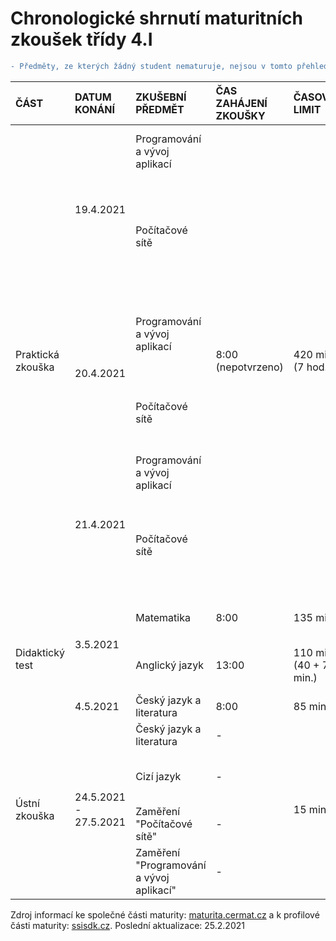 # Chronologické shrnutí maturitních zkoušek třídy 4.I

```diff
- Předměty, ze kterých žádný student nematuruje, nejsou v tomto přehledu zahrnuty
```
<table>
  <thead>
  <tr>
    <th align="left">ČÁST</th>
    <th align="left">DATUM KONÁNÍ</th>
    <th align="left">ZKUŠEBNÍ PŘEDMĚT</th>
    <th align="left">ČAS ZAHÁJENÍ ZKOUŠKY</th>
    <th align="left">ČASOVÝ LIMIT</th>
    <th align="left">MÍSTO KONÁNÍ</th>
    <th align="left">STUDENTI</th>
  </tr>
  </thead>
  <tbody>
    <tr>
      <td align="left" rowspan="6">Praktická zkouška</td>
      <td align="left" rowspan="2">19.4.2021</td>
      <td align="left">Programování a vývoj aplikací</td>
      <td align="left" rowspan="6">8:00 (nepotvrzeno)</td>
      <td align="left" rowspan="6">420 min. (7 hod.)</td>
      <td align="left">Učebna 59</td>
      <td align="left">Batelka Tomáš, Jania Kryštof</td>
    </tr>
    <tr>
      <td align="left">Počítačové sítě</td>
      <td align="left">Učebna 61</td>
      <td align="left">Antuš Vojtěch, Jablonovský Adam Bohumil, Matouš Šimon, Moravcová Lucie Anna</td>
    </tr>
    <tr>
      <td align="left" rowspan="2">20.4.2021</td>
      <td align="left">Programování a vývoj aplikací</td>
      <td align="left">Učebna 59</td>
      <td align="left">Čejchan Kryštof, Poličanský Matěj, Švába Martin</td>
    </tr>
    <tr>
      <td align="left">Počítačové sítě</td>
      <td align="left">Učebna 61</td>
      <td align="left">Buchta Petr, Kučera Tomáš, Lehký Vojtěch, Pilař Filip</td>
    </tr>
    <tr>
      <td align="left" rowspan="2">21.4.2021</td>
      <td align="left">Programování a vývoj aplikací</td>
      <td align="left">Učebna 59</td>
      <td align="left">Ivančo Vladislav, Šimek Filip</td>
    </tr>
    <tr>
      <td align="left">Počítačové sítě</td>
      <td align="left">Učebna 61</td>
      <td align="left">Hlubuček Patrik, Kulhánek Bohdan, Mateička Jan, Zvoníček Martin</td>
    </tr>
    <tr>
      <td align="left" rowspan="3">Didaktický test</td>
      <td align="left" rowspan="2">3.5.2021</td>
      <td align="left">Matematika</td>
      <td align="left">8:00</td>
      <td align="left">135 min.</td>
      <td align="left">-</td>
      <td align="left">Studenti maturující z matematiky</td>
    </tr>
    <tr>
      <td align="left">Anglický jazyk</td>
      <td align="left">13:00</td>
      <td align="left">110 min. (40 + 70 min.)</td>
      <td align="left">-</td>
      <td align="left">Studenti maturující z anglického jazyka</td>
    <tr>
      <td align="left">4.5.2021</td>
      <td align="left">Český jazyk a literatura</td>
      <td align="left">8:00</td>
      <td align="left">85 min.</td>
      <td align="left">-</td>
      <td align="left">Celá třída</td>
    </tr>
    <tr>
      <td align="left" rowspan="4">Ústní zkouška</td>
      <td align="left" rowspan="4">24.5.2021 - 27.5.2021</td>
      <td align="left">Český jazyk a literatura</td>
      <td align="left">-</td>
      <td align="left" rowspan="4">15 min.</td>
      <td align="left">-</td>
      <td align="left">Celá třída</td>
    </tr>
    <tr>
      <td align="left">Cizí jazyk</td>
      <td align="left">-</td>
      <td align="left">-</td>
      <td align="left">Studenti maturující z anglického jazyka</td>
    </tr>
    <tr>
      <td align="left">Zaměření "Počítačové sítě"</td>
      <td align="left">-</td>
      <td align="left">-</td>
      <td align="left">Studenti zaměření</td>
    </tr>
    <tr>
      <td align="left">Zaměření "Programování a vývoj aplikací"</td>
      <td align="left">-</td>
      <td align="left">-</td>
      <td align="left">Studenti zaměření</td>
    </tr>
  </tbody>
</table>

Zdroj informací ke společné části maturity: [maturita.cermat.cz](https://maturita.cermat.cz/menu/maturitni-zkouska/maturitni-kalendar) a k profilové části maturity: [ssisdk.cz](https://sposdk.cz/ke-stazeni/#1558007103405-fc76461a-9501). Poslední aktualizace: 25.2.2021
